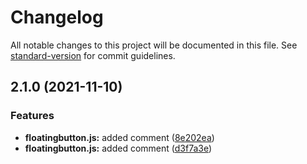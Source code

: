 # Changelog

All notable changes to this project will be documented in this file. See [standard-version](https://github.com/conventional-changelog/standard-version) for commit guidelines.

## 2.1.0 (2021-11-10)


### Features

* **floatingbutton.js:** added comment ([8e202ea](https://github.com/react-custom-projects/floating-button-npm-package/commit/8e202eae06b0fa160909fbbfc6ea58b74edf2fd1))
* **floatingbutton.js:** added comment ([d3f7a3e](https://github.com/react-custom-projects/floating-button-npm-package/commit/d3f7a3ed53ca7c92cb803decfa6fb2c6c4a8503b))
